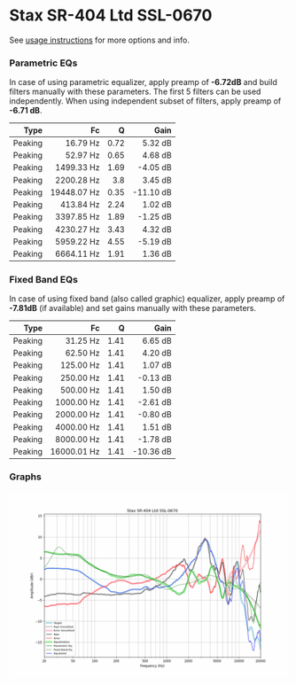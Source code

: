 # Stax SR-404 Ltd SSL-0670
See [usage instructions](https://github.com/jaakkopasanen/AutoEq#usage) for more options and info.

### Parametric EQs
In case of using parametric equalizer, apply preamp of **-6.72dB** and build filters manually
with these parameters. The first 5 filters can be used independently.
When using independent subset of filters, apply preamp of **-6.71 dB**.

| Type    | Fc          |    Q | Gain      |
|--------:|------------:|-----:|----------:|
| Peaking | 16.79 Hz    | 0.72 | 5.32 dB   |
| Peaking | 52.97 Hz    | 0.65 | 4.68 dB   |
| Peaking | 1499.33 Hz  | 1.69 | -4.05 dB  |
| Peaking | 2200.28 Hz  | 3.8  | 3.45 dB   |
| Peaking | 19448.07 Hz | 0.35 | -11.10 dB |
| Peaking | 413.84 Hz   | 2.24 | 1.02 dB   |
| Peaking | 3397.85 Hz  | 1.89 | -1.25 dB  |
| Peaking | 4230.27 Hz  | 3.43 | 4.32 dB   |
| Peaking | 5959.22 Hz  | 4.55 | -5.19 dB  |
| Peaking | 6664.11 Hz  | 1.91 | 1.36 dB   |

### Fixed Band EQs
In case of using fixed band (also called graphic) equalizer, apply preamp of **-7.81dB**
(if available) and set gains manually with these parameters.

| Type    | Fc          |    Q | Gain      |
|--------:|------------:|-----:|----------:|
| Peaking | 31.25 Hz    | 1.41 | 6.65 dB   |
| Peaking | 62.50 Hz    | 1.41 | 4.20 dB   |
| Peaking | 125.00 Hz   | 1.41 | 1.07 dB   |
| Peaking | 250.00 Hz   | 1.41 | -0.13 dB  |
| Peaking | 500.00 Hz   | 1.41 | 1.50 dB   |
| Peaking | 1000.00 Hz  | 1.41 | -2.61 dB  |
| Peaking | 2000.00 Hz  | 1.41 | -0.80 dB  |
| Peaking | 4000.00 Hz  | 1.41 | 1.51 dB   |
| Peaking | 8000.00 Hz  | 1.41 | -1.78 dB  |
| Peaking | 16000.01 Hz | 1.41 | -10.36 dB |

### Graphs
![](./Stax%20SR-404%20Ltd%20SSL-0670.png)